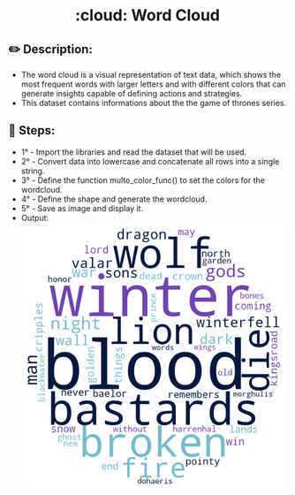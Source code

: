 <h1 align="center">
  :cloud: Word Cloud
</h1>

## :pencil2: Description: 

- The word cloud is a visual representation of text data, which shows the most frequent words with larger letters and with different colors that can generate insights capable of defining actions and strategies.
- This dataset contains informations about the the game of thrones series.

## :memo: Steps:

- 1° - Import the libraries and read the dataset that will be used.
- 2° - Convert data into lowercase and concatenate all rows into a single string.
- 3° - Define the function multo_color_func() to set the colors for the wordcloud.
- 4° - Define the shape and generate the wordcloud.
- 5° - Save as image and display it.
- Output:
 ![wordcloud](https://github.com/laiananardi/wordcloud_python/blob/main/cloud.png?raw=true)
